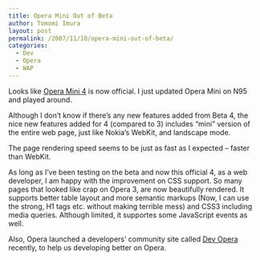 ```yaml
---
title: Opera Mini Out of Beta
author: Tomomi Imura
layout: post
permalink: /2007/11/10/opera-mini-out-of-beta/
categories:
  - Dev
  - Opera
  - WAP
---
```

Looks like <a href="http://operamini.com" title="Opera Mini 4" target="_blank">Opera Mini 4</a> is now official. I just updated Opera Mini on N95 and played around.

Although I don&#8217;t know if there&#8217;s any new features added from Beta 4, the nice new features added for 4 (compared to 3) includes &#8220;mini&#8221; version of the entire web page, just like Nokia&#8217;s WebKit, and landscape mode.

The page rendering speed seems to be just as fast as I expected &#8211; faster than WebKit.

As long as I&#8217;ve been testing on the beta and now this official 4, as a web developer, I am happy with the improvement on CSS support. So many pages that looked like crap on Opera 3, are now beautifully rendered. It supports better table layout and more semantic markups (Now, I can use the strong, H1 tags etc. without making terrible mess) and CSS3 including media queries. Although limited, it supportes some JavaScript events as well.

Also, Opera launched a developers&#8217; community site called <a href="http://dev.opera.com" title="Dev Opera" target="_blank">Dev Opera</a> recently, to help us developing better on Opera.